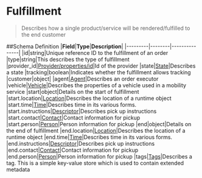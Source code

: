 # Fulfillment

> Describes how a single product/service will be rendered/fulfilled to the end
> customer

##Schema Definition |**Field**|**Type**|**Description**|
|---------|--------|---------------| |id|string|Unique reference ID to the
fulfillment of an order |type|string|This describes the type of fulfillment
|provider_id|[Provider/properties/id](/reference/0.9.3/core/schema-reference/provider)|Id
of the provider
|state|[State](/reference/0.9.3/core/schema-reference/state)|Describes a state
|tracking|boolean|Indicates whether the fulfillment allows tracking
|customer|object|
|agent|[Agent](/reference/0.9.3/core/schema-reference/agent)|Describes an order
executor
|vehicle|[Vehicle](/reference/0.9.3/core/schema-reference/vehicle)|Describes the
properties of a vehicle used in a mobility service |start|object|Details on the
start of fulfillment
|start.location|[Location](/reference/0.9.3/core/schema-reference/location)|Describes
the location of a runtime object
|start.time|[Time](/reference/0.9.3/core/schema-reference/time)|Describes time
in its various forms.
|start.instructions|[Descriptor](/reference/0.9.3/core/schema-reference/descriptor)|Describes
pick up instructions
|start.contact|[Contact](/reference/0.9.3/core/schema-reference/contact)|Contact
information for pickup
|start.person|[Person](/reference/0.9.3/core/schema-reference/person)|Person
information for pickup |end|object|Details on the end of fulfillment
|end.location|[Location](/reference/0.9.3/core/schema-reference/location)|Describes
the location of a runtime object
|end.time|[Time](/reference/0.9.3/core/schema-reference/time)|Describes time in
its various forms.
|end.instructions|[Descriptor](/reference/0.9.3/core/schema-reference/descriptor)|Describes
pick up instructions
|end.contact|[Contact](/reference/0.9.3/core/schema-reference/contact)|Contact
information for pickup
|end.person|[Person](/reference/0.9.3/core/schema-reference/person)|Person
information for pickup
|tags|[Tags](/reference/0.9.3/core/schema-reference/tags)|Describes a tag. This
is a simple key-value store which is used to contain extended metadata
